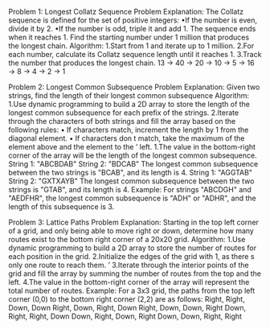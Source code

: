 Problem 1: Longest Collatz Sequence
Problem Explanation: The Collatz sequence is defined for the set of positive integers:
•If the number is even, divide it by 2.
•If the number is odd, triple it and add 1. The sequence ends when it reaches 1. Find the starting
number under 1 million that produces the longest chain.
Algorithm:
1.Start from 1 and iterate up to 1 million.
2.For each number, calculate its Collatz sequence length until it reaches 1.
3.Track the number that produces the longest chain.
 13 → 40 → 20 → 10 → 5 → 16 → 8 → 4 → 2 → 1


Problem 2: Longest Common Subsequence
Problem Explanation: Given two strings, find the length of their longest common
subsequence
Algorithm:
1.Use dynamic programming to build a 2D array to store the length of the longest common
subsequence for each prefix of the strings.
2.Iterate through the characters of both strings and fill the array based on the following rules:
• If characters match, increment the length by 1 from the diagonal element.
• If characters don t match, take the maximum of the element above and the element to the ’
left.
1.The value in the bottom-right corner of the array will be the length of the longest common
subsequence.
String 1: "ABCBDAB"
String 2: "BDCAB"
The longest common subsequence between the two strings is "BCAB", and its
length is 4.
String 1: "AGGTAB"
String 2: "GXTXAYB"
The longest common subsequence between the two strings is "GTAB", and its
length is 4.
Example:
For strings "ABCDGH" and "AEDFHR", the longest common subsequence is "ADH"
or "ADHR", and the length of this subsequence is 3.



Problem 3: Lattice Paths
Problem Explanation: Starting in the top left corner of a grid, and only being
able to move right or down, determine how many routes exist to the bottom right
corner of a 20x20 grid.
Algorithm:
1.Use dynamic programming to build a 2D array to store the number of routes for each position in
the grid.
2.Initialize the edges of the grid with 1, as there s only one route to reach them. ’
3.Iterate through the interior points of the grid and fill the array by summing the number of routes
from the top and the left.
4.The value in the bottom-right corner of the array will represent the total number of routes.
Example: For a 3x3 grid, the paths from the top left corner (0,0) to the bottom
right corner (2,2) are as follows: Right, Right, Down, Down Right, Down, Right,
Down Right, Down, Down, Right Down, Right, Right, Down Down, Right, Down, Right
Down, Down, Right, Right

